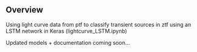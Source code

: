 ## Overview
Using light curve data from ptf to classify transient sources in ztf using an LSTM network in Keras (lightcurve_LSTM.ipynb)

Updated models + documentation coming soon...
